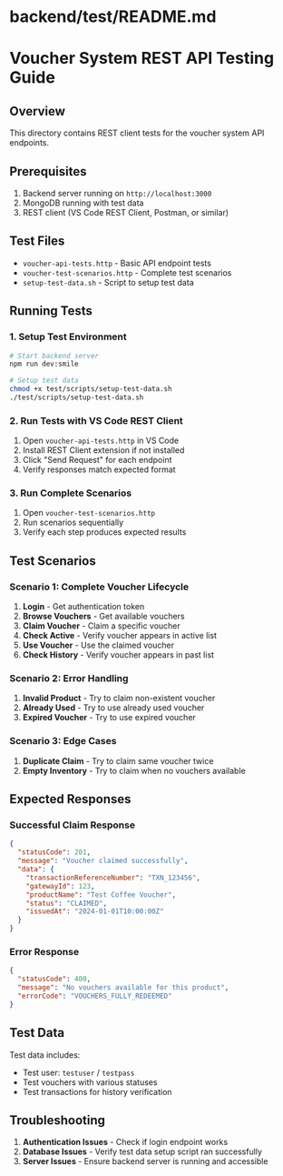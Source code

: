 # backend/test/README.md
# Voucher System REST API Testing Guide

## Overview
This directory contains REST client tests for the voucher system API endpoints.

## Prerequisites
1. Backend server running on `http://localhost:3000`
2. MongoDB running with test data
3. REST client (VS Code REST Client, Postman, or similar)

## Test Files
- `voucher-api-tests.http` - Basic API endpoint tests
- `voucher-test-scenarios.http` - Complete test scenarios
- `setup-test-data.sh` - Script to setup test data

## Running Tests

### 1. Setup Test Environment
```bash
# Start backend server
npm run dev:smile

# Setup test data
chmod +x test/scripts/setup-test-data.sh
./test/scripts/setup-test-data.sh
```

### 2. Run Tests with VS Code REST Client
1. Open `voucher-api-tests.http` in VS Code
2. Install REST Client extension if not installed
3. Click "Send Request" for each endpoint
4. Verify responses match expected format

### 3. Run Complete Scenarios
1. Open `voucher-test-scenarios.http`
2. Run scenarios sequentially
3. Verify each step produces expected results

## Test Scenarios

### Scenario 1: Complete Voucher Lifecycle
1. **Login** - Get authentication token
2. **Browse Vouchers** - Get available vouchers
3. **Claim Voucher** - Claim a specific voucher
4. **Check Active** - Verify voucher appears in active list
5. **Use Voucher** - Use the claimed voucher
6. **Check History** - Verify voucher appears in past list

### Scenario 2: Error Handling
1. **Invalid Product** - Try to claim non-existent voucher
2. **Already Used** - Try to use already used voucher
3. **Expired Voucher** - Try to use expired voucher

### Scenario 3: Edge Cases
1. **Duplicate Claim** - Try to claim same voucher twice
2. **Empty Inventory** - Try to claim when no vouchers available

## Expected Responses

### Successful Claim Response
```json
{
  "statusCode": 201,
  "message": "Voucher claimed successfully",
  "data": {
    "transactionReferenceNumber": "TXN_123456",
    "gatewayId": 123,
    "productName": "Test Coffee Voucher",
    "status": "CLAIMED",
    "issuedAt": "2024-01-01T10:00:00Z"
  }
}
```

### Error Response
```json
{
  "statusCode": 400,
  "message": "No vouchers available for this product",
  "errorCode": "VOUCHERS_FULLY_REDEEMED"
}
```

## Test Data
Test data includes:
- Test user: `testuser` / `testpass`
- Test vouchers with various statuses
- Test transactions for history verification

## Troubleshooting
1. **Authentication Issues** - Check if login endpoint works
2. **Database Issues** - Verify test data setup script ran successfully
3. **Server Issues** - Ensure backend server is running and accessible